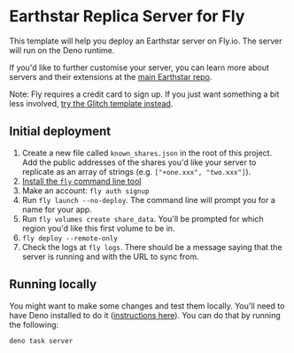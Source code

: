 # Earthstar Replica Server for Fly

This template will help you deploy an Earthstar server on Fly.io. The server
will run on the Deno runtime.

If you'd like to further customise your server, you can learn more about servers
and their extensions at the
[main Earthstar repo](https://github.com/earthstar-project/earthstar/blob/main/README_SERVERS.md).

Note: Fly requires a credit card to sign up. If you just want something a bit
less involved,
[try the Glitch template instead](https://github.com/earthstar-project/replica-server-glitch).

## Initial deployment

1. Create a new file called `known_shares.json` in the root of this project. Add
   the public addresses of the shares you'd like your server to replicate as an
   array of strings (e.g. `["+one.xxx", "two.xxx"]`).
2. [Install the `fly` command line tool](https://fly.io/docs/getting-started/installing-flyctl/)
3. Make an account: `fly auth signup`
4. Run `fly launch --no-deploy`. The command line will prompt you for a name for
   your app.
5. Run `fly volumes create share_data`. You'll be prompted for which region
   you'd like this first volume to be in.
6. `fly deploy --remote-only`
7. Check the logs at `fly logs`. There should be a message saying that the
   server is running and with the URL to sync from.

## Running locally

You might want to make some changes and test them locally. You'll need to have
Deno installed to do it
([instructions here](https://deno.land/manual/getting_started/installation)).
You can do that by running the following:

```
deno task server
```
